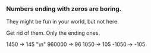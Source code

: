 ### Numbers ending with zeros are boring.

They might be fun in your world, but not here.

Get rid of them. Only the ending ones.

1450 -> 145 "\n"
960000 -> 96
1050 -> 105
-1050 -> -105
